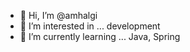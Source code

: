 - 👋 Hi, I’m @amhalgi
- 👀 I’m interested in ... development
- 🌱 I’m currently learning ... Java, Spring

<!---
amhalgi/amhalgi is a ✨ special ✨ repository because its `README.md` (this file) appears on your GitHub profile.
You can click the Preview link to take a look at your changes.
--->
